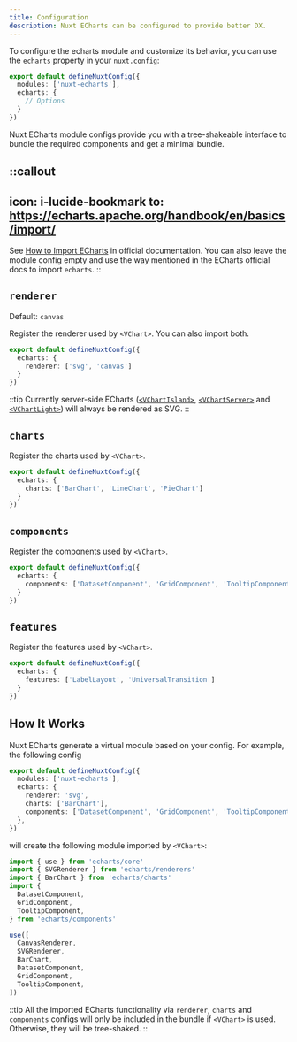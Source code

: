 ```yaml
---
title: Configuration
description: Nuxt ECharts can be configured to provide better DX.
---
```


To configure the echarts module and customize its behavior, you can use the `echarts` property in your `nuxt.config`:

```ts [nuxt.config.ts]
export default defineNuxtConfig({
  modules: ['nuxt-echarts'],
  echarts: {
    // Options
  }
})
```

Nuxt ECharts module configs provide you with a tree-shakeable interface to bundle the required components and get a minimal bundle.

::callout
---
icon: i-lucide-bookmark
to: https://echarts.apache.org/handbook/en/basics/import/
---
See [How to Import ECharts](https://echarts.apache.org/handbook/en/basics/import/) in official documentation. You can also leave the module config empty and use the way mentioned in the ECharts official docs to import `echarts`.
::

## `renderer`

Default: `canvas`

Register the renderer used by `<VChart>`. You can also import both.

```ts [nuxt.config.ts]
export default defineNuxtConfig({
  echarts: {
    renderer: ['svg', 'canvas']
  }
})
```

::tip
Currently server-side ECharts ([`<VChartIsland>`](/components/v-chart-island), [`<VChartServer>`](/components/v-chart-server) and [`<VChartLight>`](/components/v-chart-light)) will always be rendered as SVG.
::

## `charts`

Register the charts used by `<VChart>`.

```ts [nuxt.config.ts]
export default defineNuxtConfig({
  echarts: {
    charts: ['BarChart', 'LineChart', 'PieChart']
  }
})
```

## `components`

Register the components used by `<VChart>`.

```ts [nuxt.config.ts]
export default defineNuxtConfig({
  echarts: {
    components: ['DatasetComponent', 'GridComponent', 'TooltipComponent']
  }
})
```

## `features`

Register the features used by `<VChart>`.

```ts [nuxt.config.ts]
export default defineNuxtConfig({
  echarts: {
    features: ['LabelLayout', 'UniversalTransition']
  }
})
```

## How It Works

Nuxt ECharts generate a virtual module based on your config. For example, the following config

```ts [nuxt.config.ts]
export default defineNuxtConfig({
  modules: ['nuxt-echarts'],
  echarts: {
    renderer: 'svg',
    charts: ['BarChart'],
    components: ['DatasetComponent', 'GridComponent', 'TooltipComponent'],
  },
})
```

will create the following module imported by `<VChart>`:

```ts
import { use } from 'echarts/core'
import { SVGRenderer } from 'echarts/renderers'
import { BarChart } from 'echarts/charts'
import {
  DatasetComponent,
  GridComponent,
  TooltipComponent,
} from 'echarts/components'

use([
  CanvasRenderer,
  SVGRenderer,
  BarChart,
  DatasetComponent,
  GridComponent,
  TooltipComponent,
])
```

::tip
All the imported ECharts functionality via `renderer`, `charts` and `components` configs will only be included in the bundle if `<VChart>` is used. Otherwise, they will be tree-shaked.
::
